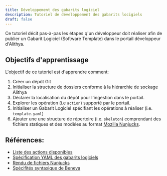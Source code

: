 ```yaml
---
title: Développement des gabarits logiciel
description: Tutoriel de développement des gabarits locigiels
draft: false
---
```


Ce tutoriel décit pas-à-pas les étapes q'un développeur doit réaliser afin de publier un Gabarit Logiciel (Software Template) dans le portail développeur d'Alithya.

## Objectifs d'apprentissage

L'objectif de ce tutoriel est d'apprendre comment:

1. Créer un dépôt Git
2. Initialiser la structure de dossiers conforme à la hiérarchie de sockage Alithya
3. Déclarer la localisation du dépôt pour l'ingestion dans le portail.
2. Explorer les opération (i.e `action`) supporté par le portail.
3. Initialiser un Gabarit Logiciel spécifiant les opérations à réaliser (i.e. `template.yaml`)
4. Ajouter une une structure de répertoire (i.e. `skeleton`) comprendant des fichiers statiques et des modèles au format [Mozilla Nunjucks](https://mozilla.github.io/nunjucks).

## Références:

* [Liste des actions disponibles](https://backstage.dev.alithya-mws.com/create/actions)
* [Spécification YAML des gabarits logiciels](https://backstage.io/docs/features/software-catalog/descriptor-format)
* [Rendu de fichiers Nunjucks](https://mozilla.github.io/nunjucks/templating.html)
* [Spécifités syntaxique de Beneva](../01-style-guide.md)